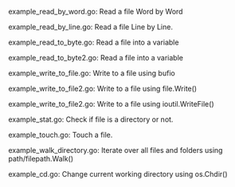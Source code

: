 example_read_by_word.go:
Read a file Word by Word

example_read_by_line.go:
Read a file Line by Line.

example_read_to_byte.go:
Read a file into a variable

example_read_to_byte2.go:
Read a file into a variable

example_write_to_file.go:
Write to a file using bufio

example_write_to_file2.go:
Write to a file using file.Write()

example_write_to_file2.go:
Write to a file using ioutil.WriteFile()

example_stat.go:
Check if file is a directory or not.

example_touch.go:
Touch a file.

example_walk_directory.go:
Iterate over all files and folders using path/filepath.Walk()

example_cd.go:
Change current working directory using os.Chdir()